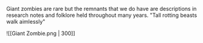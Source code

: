 Giant zombies are rare but the remnants that we do have are descriptions in research notes and folklore held throughout many years. "Tall rotting beasts walk aimlessly"

![[Giant Zombie.png | 300]]